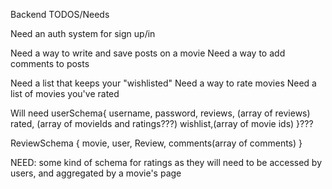 Backend TODOS/Needs

Need an auth system for sign up/in

Need a way to write and save posts on a movie
Need a way to add comments to posts

Need a list that keeps your "wishlisted"
Need a way to rate movies
Need a list of movies you've rated

Will need userSchema{
username,
password,
reviews, (array of reviews)
rated, (array of movieIds and ratings???)
wishlist,(array of movie ids)
}???

ReviewSchema {
movie,
user,
Review,
comments(array of comments)
}

NEED: some kind of schema for ratings as they will need to be accessed by users, and aggregated by a movie's page

